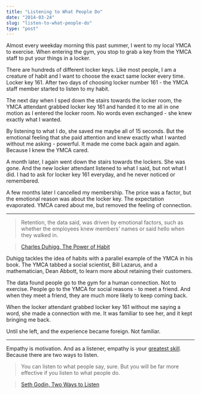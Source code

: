 ```yaml
---
title: "Listening to What People Do"
date: "2014-03-24"
slug: "listen-to-what-people-do"
type: "post"
---
```


Almost every weekday morning this past summer, I went to my local YMCA to exercise. When entering the gym, you stop to grab a key from the YMCA staff to put your things in a locker. 

There are hundreds of different locker keys. Like most people, I am a creature of habit and I want to choose the exact same locker every time. Locker key 161. After two days of choosing locker number 161 - the YMCA staff member started to listen to my habit. 

The next day when I sped down the stairs towards the locker room, the YMCA attendant grabbed locker key 161 and handed it to me all in one motion as I entered the locker room. No words even exchanged - she knew exactly what I wanted. 

By listening to what I do, she saved me maybe all of 15 seconds. But the emotional feeling that she paid attention and knew exactly what I wanted without me asking - powerful. It made me come back again and again. Because I knew the YMCA cared. 

A month later, I again went down the stairs towards the lockers. She was gone. And the new locker attendant listened to what I said, but not what I did. I had to ask for locker key 161 everyday, and he never noticed or remembered. 

A few months later I cancelled my membership. The price was a factor, but the emotional reason was about the locker key. The expectation evaporated. YMCA cared about me, but removed the feeling of connection.

* * * 
 > Retention, the data said, was driven by emotional factors, such as whether the employees knew members' names or said hello when they walked in.

> [Charles Duhigg, The Power of Habit](http://www.amazon.com/dp/081298160X) 

Duhigg tackles the idea of habits with a parallel example of the YMCA in his book. The YMCA tabbed a social scientist, Bill Lazarus, and a mathematician, Dean Abbott, to learn more about retaining their customers. 

The data found people go to the gym for a human connection. Not to exercise. People go to the YMCA for social reasons - to meet a friend. And when they meet a friend, they are much more likely to keep coming back. 

When the locker attendant grabbed locker key 161 without me saying a word, she made a connection with me. It was familiar to see her, and it kept bringing me back.

Until she left, and the experience became foreign. Not familiar. 

 * * * 

Empathy is motivation. And as a listener, empathy is your [greatest skill](http://lewishowes.com/podcast/simon-sinek/).  Because there are two ways to listen. 

> You can listen to what people say, sure. But you will be far more effective if you listen to what people do.

> [Seth Godin, Two Ways to Listen](http://sethgodin.typepad.com/seths_blog/2014/03/two-ways-to-listen.html) 
